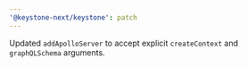 ```yaml
---
'@keystone-next/keystone': patch
---
```


Updated `addApolloServer` to accept explicit `createContext` and `graphQLSchema` arguments.
